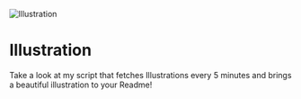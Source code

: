 ![Illustration](https://i.redd.it/yotarbh5wzqb1.jpg?width=100&height=100)

# Illustration
Take a look at my script that fetches Illustrations every 5 minutes and brings a beautiful illustration to your Readme!